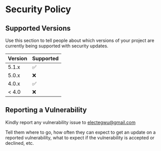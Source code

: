 # Security Policy

## Supported Versions

Use this section to tell people about which versions of your project are
currently being supported with security updates.

| Version | Supported          |
| ------- | ------------------ |
| 5.1.x   | :white_check_mark: |
| 5.0.x   | :x:                |
| 4.0.x   | :white_check_mark: |
| < 4.0   | :x:                |

## Reporting a Vulnerability

Kindly report any vulnerability issue to electegwu@gmail.com



Tell them where to go, how often they can expect to get an update on a
reported vulnerability, what to expect if the vulnerability is accepted or
declined, etc.


